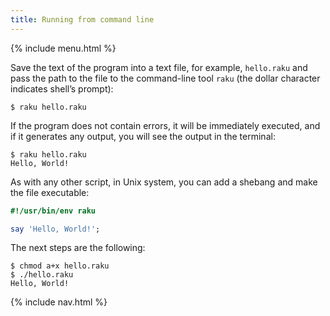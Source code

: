 ```yaml
---
title: Running from command line
---
```


{% include menu.html %}

Save the text of the program into a text file, for example, `hello.raku` and pass the path to the file to the command-line tool `raku` (the dollar character indicates shell’s prompt):

```console
$ raku hello.raku
```

If the program does not contain errors, it will be immediately executed, and if it generates any output, you will see the output in the terminal:

```console
$ raku hello.raku 
Hello, World!
```

As with any other script, in Unix system, you can add a shebang and make the file executable:

```raku
#!/usr/bin/env raku

say 'Hello, World!';
```

The next steps are the following:

```console
$ chmod a+x hello.raku
$ ./hello.raku
Hello, World!
```

{% include nav.html %}
